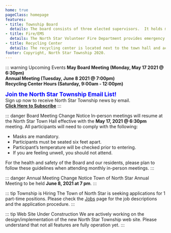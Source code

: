 ```yaml
---
home: true
pageClass: homepage
features:
- title: Township Board
  details: The board consists of three elected supervisors.  It holds monthly public meetings and elections are held during the annual meeting in the spring.
- title: Fire/EMS
  details: The North Star Volunteer Fire Department provides emergency medical and fire/rescue services to the local area.
- title: Recycling Center
  details: The recycling center is located next to the town hall and accepts recycling materials only during open business hours.
footer: Copyright, North Star Township 2020.
---
```


::: warning Upcoming Events
**May Board Meeting (Monday, May 17 2021 @ 6:30pm)** <br>
**Annual Meeting (Tuesday, June 8 2021 @ 7:00pm)** <br>
**Recycling Center Hours (Saturday, 9:00am - 12:00pm)**<br>

<font size=4 color=blue>**Join the North Star Township Email List!**</font>  
Sign up now to receive North Star Township news by email.  
**[Click Here to Subscribe](https://docs.google.com/forms/d/e/1FAIpQLSchi80e9cPFt7P9j4DvA5xjZrsBPpcCatBxafAepT7E_KfxEA/viewform)**
:::

::: danger Board Meeting Change Notice
In-person meetings will resume at the North Star Town Hall effective with the 
**May 17, 2021 @ 6:30pm** meeting.  All participants will need to comply with the following:
- Masks are mandatory.
- Participants must be seated six feet apart.
- Participant’s temperature will be checked prior to entering.
- If you are feeling unwell, you should not attend.

For the health and safety of the Board and our residents, please plan to follow these 
guidelines when attending monthly in-person meetings.
:::

::: danger Annual Meeting Change Notice
Town of North Star Annual Meeting to be held **June 8, 2021 at 7 pm**.
:::

::: tip Township is Hiring
The Town of North Star is seeking applications for 1 part-time positions.  Please check
the [Jobs](/jobs) page for the job descriptions and the application procedure.
:::

::: tip Web Site Under Construction
We are actively working on the design/implementation of the new North Star Township 
web site.  Please understand that not all features are fully operation yet.
:::
